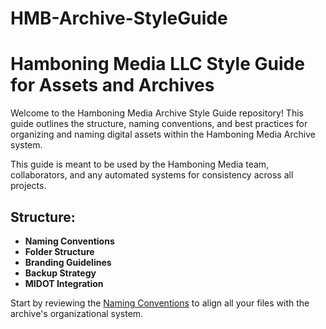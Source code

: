 # HMB-Archive-StyleGuide
Hamboning Media LLC Style Guide for Assets and Archives
=======

Welcome to the Hamboning Media Archive Style Guide repository! This guide outlines the structure, naming conventions, and best practices for organizing and naming digital assets within the Hamboning Media Archive system.

This guide is meant to be used by the Hamboning Media team, collaborators, and any automated systems for consistency across all projects.

## Structure:
- **Naming Conventions**
- **Folder Structure**
- **Branding Guidelines**
- **Backup Strategy**
- **MIDOT Integration**

Start by reviewing the [Naming Conventions](NamingConventions.md) to align all your files with the archive's organizational system.


